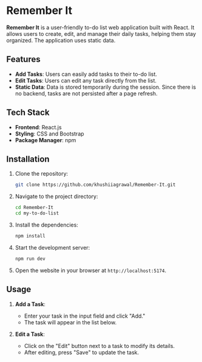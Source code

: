 # Remember It

**Remember It** is a user-friendly to-do list web application built with React. It allows users to create, edit, and manage their daily tasks, helping them stay organized. The application uses static data.

## Features

- **Add Tasks**: Users can easily add tasks to their to-do list.
- **Edit Tasks**: Users can edit any task directly from the list.
- **Static Data**: Data is stored temporarily during the session. Since there is no backend, tasks are not persisted after a page refresh.

## Tech Stack

- **Frontend**: React.js
- **Styling**: CSS and Bootstrap
- **Package Manager**: npm

## Installation

1. Clone the repository:

   ```bash
   git clone https://github.com/khushiiagrawal/Remember-It.git
   ```

2. Navigate to the project directory:

   ```bash
   cd Remember-It
   cd my-to-do-list
   ```

3. Install the dependencies:

   ```bash
   npm install
   ```

4. Start the development server:

   ```bash
   npm run dev
   ```

5. Open the website in your browser at `http://localhost:5174`.

## Usage

1. **Add a Task**:
   - Enter your task in the input field and click "Add."
   - The task will appear in the list below.

2. **Edit a Task**:
   - Click on the "Edit" button next to a task to modify its details.
   - After editing, press "Save" to update the task.
